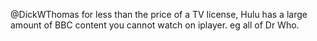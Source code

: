 @DickWThomas for less than the price of a TV license, Hulu has a large amount of BBC content you cannot watch on iplayer. eg all of Dr Who.